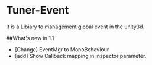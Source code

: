 # Tuner-Event
It is a Libiary to management global event in the unity3d.


##What's new in 1.1
- [Change] EventMgr to MonoBehaviour
- [add] Show Callback mapping in inspector parameter.
